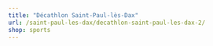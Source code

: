 ```yaml
---
title: "Décathlon Saint-Paul-lès-Dax"
url: /saint-paul-les-dax/decathlon-saint-paul-les-dax-2/
shop: sports
---
```


